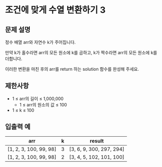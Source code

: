 # 조건에 맞게 수열 변환하기 3

## 문제 설명

정수 배열 arr와 자연수 k가 주어집니다.  

만약 k가 홀수라면 arr의 모든 원소에 k를 곱하고, k가 짝수라면 arr의 모든 원소에 k를 더합니다.  

이러한 변환을 마친 후의 arr를 return 하는 solution 함수를 완성해 주세요.  


## 제한사항

- 1 ≤ arr의 길이 ≤ 1,000,000
  - 1 ≤ arr의 원소의 값 ≤ 100
- 1 ≤ k ≤ 100


## 입출력 예

| arr                    | k | result                   |
|------------------------|---|--------------------------|
| [1, 2, 3, 100, 99, 98] | 3 | [3, 6, 9, 300, 297, 294] |
| [1, 2, 3, 100, 99, 98] | 2 | [3, 4, 5, 102, 101, 100] |
